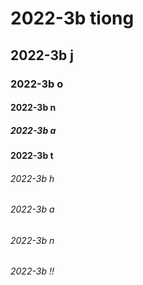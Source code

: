 # 2022-3b tiong
## 2022-3b j
### 2022-3b o
#### 2022-3b n
##### 2022-3b a
#### 2022-3b t
###### 2022-3b h 
###### 2022-3b a
###### 2022-3b n
###### 2022-3b !!
